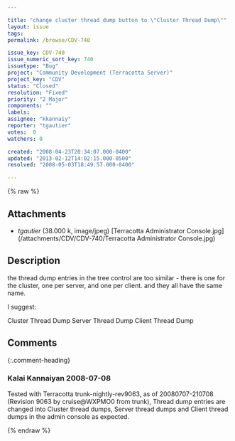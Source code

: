 ```yaml
---

title: "change cluster thread dump button to \"Cluster Thread Dump\""
layout: issue
tags: 
permalink: /browse/CDV-740

issue_key: CDV-740
issue_numeric_sort_key: 740
issuetype: "Bug"
project: "Community Development (Terracotta Server)"
project_key: "CDV"
status: "Closed"
resolution: "Fixed"
priority: "2 Major"
components: ""
labels: 
assignee: "kkannaiy"
reporter: "tgautier"
votes:  0
watchers: 0

created: "2008-04-23T20:34:07.000-0400"
updated: "2013-02-12T14:02:15.000-0500"
resolved: "2008-05-03T18:49:57.000-0400"

---
```




{% raw %}


## Attachments

* <em>tgautier</em> (38.000 k, image/jpeg) [Terracotta Administrator Console.jpg](/attachments/CDV/CDV-740/Terracotta Administrator Console.jpg)




## Description

<div markdown="1" class="description">

the thread dump entries in the tree control are too similar - there is one for the cluster, one per server, and one per client.  and they all have the same name.

I suggest:

Cluster Thread Dump
Server Thread Dump
Client Thread Dump



</div>

## Comments


{:.comment-heading}
### **Kalai Kannaiyan** <span class="date">2008-07-08</span>

<div markdown="1" class="comment">

Tested with Terracotta trunk-nightly-rev9063, as of 20080707-210708 (Revision 9063 by cruise@WXPMO0 from trunk), Thread dump entries are changed into Cluster thread dumps, Server thread dumps and Client thread dumps in the admin console as expected.

</div>



{% endraw %}
